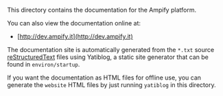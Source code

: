 This directory contains the documentation for the Ampify platform.

You can also view the documentation online at:

* [http://dev.ampify.it](http://dev.ampify.it)

The documentation site is automatically generated from the `*.txt` source
[reStructuredText](http://docutils.sourceforge.net/rst.html) files using
Yatiblog, a static site generator that can be found in `environ/startup`.

If you want the documentation as HTML files for offline use, you can generate
the `website` HTML files by just running `yatiblog` in this directory.
